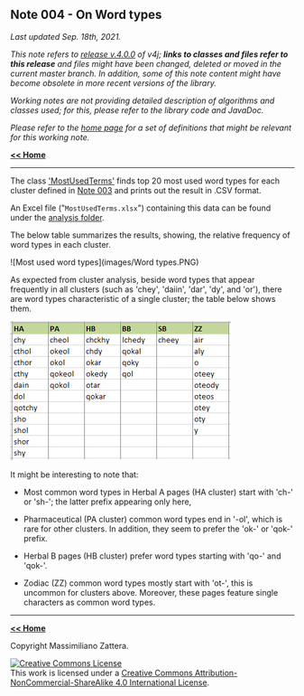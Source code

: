 ## Note 004 - On Word types

_Last updated Sep. 18th, 2021._

_This note refers to [release v.4.0.0](https://github.com/mzattera/v4j/tree/v.4.0.0) of v4j;
**links to classes and files refer to this release** and files might have been changed, deleted or moved in the current master branch.
In addition, some of this note content might have become obsolete in more recent versions of the library._

_Working notes are not providing detailed description of algorithms and classes used; for this, please refer to the 
library code and JavaDoc._

_Please refer to the [home page](..) for a set of definitions that might be relevant for this working note._

[**<< Home**](..)

---

The class
['MostUsedTerms'](https://github.com/mzattera/v4j/blob/v.4.0.0/eclipse/io.github.mzattera.v4j-apps/src/main/java/io/github/mattera/v4j/applications/MostUsedTerms.java)
finds top 20 most used word types for each cluster defined in [Note 003](../003) and prints out the result in .CSV format.

An Excel file ("`MostUsedTerms.xlsx`") containing this data can be found under the
[analysis folder](https://github.com/mzattera/v4j/tree/master/resources/analysis).

The below table summarizes the results, showing, the relative frequency of word types in each cluster.

![Most used word types](images/Word types.PNG)

As expected from cluster analysis, beside word types that appear frequently in all clusters (such as 'chey', 'daiin', 'dar', 'dy', and 'or'),
there are word types characteristic of a single cluster; the table below shows them.

![Most used word types](images/Unique.PNG)

It might be interesting to note that:

- Most common word types in Herbal A pages (HA cluster) start with 'ch-' or 'sh-'; the latter prefix appearing only here,

- Pharmaceutical (PA cluster) common word types end in '-ol', which is rare for other clusters. In addition, they seem to prefer the 'ok-' or 'qok-' prefix.

- Herbal B pages (HB cluster) prefer word types starting with 'qo-' and 'qok-'.

- Zodiac (ZZ) common word types mostly start with 'ot-', this is uncommon for clusters above. Moreover, these pages feature single characters as common word types.


---

[**<< Home**](..)

Copyright Massimiliano Zattera.

<a rel="license" href="http://creativecommons.org/licenses/by-nc-sa/4.0/"><img alt="Creative Commons License" style="border-width:0" src="https://i.creativecommons.org/l/by-nc-sa/4.0/88x31.png" /></a><br />This work is licensed under a <a rel="license" href="http://creativecommons.org/licenses/by-nc-sa/4.0/">Creative Commons Attribution-NonCommercial-ShareAlike 4.0 International License</a>.
